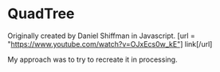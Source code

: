 # QuadTree

Originally created by Daniel Shiffman in Javascript.
[url = "https://www.youtube.com/watch?v=OJxEcs0w_kE"] link[/url]

My approach was to try to recreate it in processing. 
